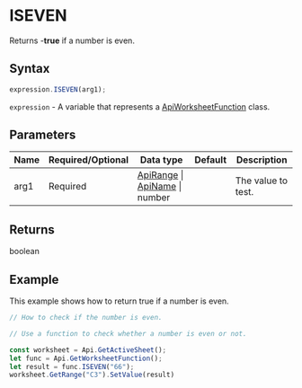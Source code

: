 # ISEVEN

Returns -**true** if a number is even.

## Syntax

```javascript
expression.ISEVEN(arg1);
```

`expression` - A variable that represents a [ApiWorksheetFunction](../ApiWorksheetFunction.md) class.

## Parameters

| **Name** | **Required/Optional** | **Data type** | **Default** | **Description** |
| ------------- | ------------- | ------------- | ------------- | ------------- |
| arg1 | Required | [ApiRange](../../ApiRange/ApiRange.md) \| [ApiName](../../ApiName/ApiName.md) \| number |  | The value to test. |

## Returns

boolean

## Example

This example shows how to return true if a number is even.

```javascript editor-xlsx
// How to check if the number is even.

// Use a function to check whether a number is even or not.

const worksheet = Api.GetActiveSheet();
let func = Api.GetWorksheetFunction();
let result = func.ISEVEN("66");
worksheet.GetRange("C3").SetValue(result)

```
